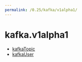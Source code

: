 ```yaml
---
permalink: /0.25/kafka/v1alpha1/
---
```


# kafka.v1alpha1



* [kafkaTopic](kafkaTopic.md)
* [kafkaUser](kafkaUser.md)